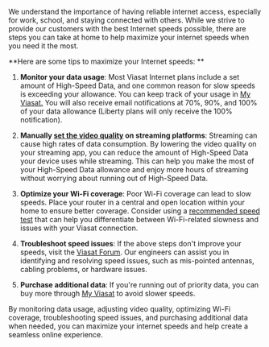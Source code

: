 We understand the importance of having reliable internet access, especially for work, school, and staying connected with others. While we strive to provide our customers with the best Internet speeds possible, there are steps you can take at home to help maximize your internet speeds when you need it the most. 

**Here are some tips to maximize your Internet speeds: **

1. **Monitor your data usage**: Most Viasat Internet plans include a set amount of High-Speed Data, and one common reason for slow speeds is exceeding your allowance. You can keep track of your usage in [My Viasat.](https://my.viasat.com/PlanUsage) You will also receive email notifications at 70%, 90%, and 100% of your data allowance (Liberty plans will only receive the 100% notification). 

1. **Manually [set the video quality](https://help.viasat.com/s/article/How-to-Optimize-Video-Streaming-Settings-to-Save-High-Speed-Data) on streaming platforms**: Streaming can cause high rates of data consumption. By lowering the video quality on your streaming app, you can reduce the amount of High-Speed Data your device uses while streaming. This can help you make the most of your High-Speed Data allowance and enjoy more hours of streaming without worrying about running out of High-Speed Data. 

1. **Optimize your Wi-Fi coverage**: Poor Wi-Fi coverage can lead to slow speeds. Place your router in a central and open location within your home to ensure better coverage. Consider using a [recommended speed test](https://forum.viasat.com/t/how-to-run-a-speed-test-from-my-modem/47) that can help you differentiate between Wi-Fi-related slowness and issues with your Viasat connection. 

1. **Troubleshoot speed issues**: If the above steps don't improve your speeds, visit the [Viasat Forum](https://forum.viasat.com/?utm_source=speeds_and_data&utm_medium=article&utm_campaign=help_viasat&utm_id=help_viasat). Our engineers can assist you in identifying and resolving speed issues, such as mis-pointed antennas, cabling problems, or hardware issues. 

1. **Purchase additional data**: If you're running out of priority data, you can buy more through [My Viasat](http://my.viasat.com/) to avoid slower speeds. 

By monitoring data usage, adjusting video quality, optimizing Wi-Fi coverage, troubleshooting speed issues, and purchasing additional data when needed, you can maximize your internet speeds and help create a seamless online experience.